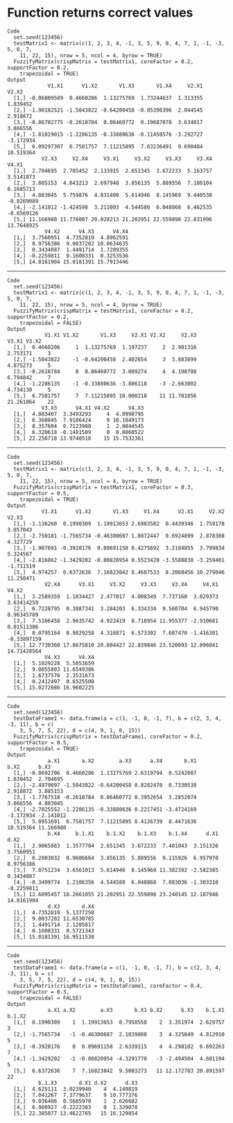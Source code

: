 # Function returns correct values

    Code
      set.seed(123456)
      testMatrix1 <- matrix(c(1, 2, 3, 4, -1, 3, 5, 9, 0, 4, 7, 1, -1, -3, 5, 0, 7,
        11, 22, 15), nrow = 5, ncol = 4, byrow = TRUE)
      FuzzifyMatrix(crispMatrix = testMatrix1, coreFactor = 0.2, supportFactor = 0.2,
        trapezoidal = TRUE)
    Output
                 V1.X1      V1.X2       V1.X3       V1.X4     V2.X1     V2.X2
      [1,] -0.06809589  0.4660206  1.13275769  1.73244637  1.313355  1.839452
      [2,] -1.90182521 -1.5043822 -0.64200458 -0.05390396  2.044545  2.918872
      [3,] -0.86782775 -0.2618784  0.06460772  0.19687078  3.634017  3.866556
      [4,] -1.81819015 -1.2286135 -0.33880636 -0.11458576 -3.292727 -3.172934
      [5,]  6.09297307  6.7581757  7.11215895  7.63236491  9.690484 10.519364
               V2.X3     V2.X4     V3.X1     V3.X2     V3.X3     V3.X4      V4.X1
      [1,]  2.704695  2.785452  2.133915  2.651345  3.672233  5.163757  3.5141873
      [2,]  3.885153  4.843213  2.697948  3.856135  5.889556  7.180104  8.1685713
      [3,]  4.883045  5.759876  4.831408  5.614946  8.145969  9.440538 -0.8269089
      [4,] -2.141012 -1.424598  3.211003  4.544580  6.048868  6.462535 -0.6569126
      [5,] 11.166980 11.776007 20.028213 21.202951 22.559898 22.831996 13.7648925
                V4.X2      V4.X3      V4.X4
      [1,]  3.7560951  4.7352819  4.8962591
      [2,]  8.9756386  9.0037202 10.0634635
      [3,]  0.3434087  1.4491714  1.7209355
      [4,] -0.2259811  0.1608331  0.3253536
      [5,] 14.8161904 15.0181391 15.7913446

---

    Code
      set.seed(123456)
      testMatrix1 <- matrix(c(1, 2, 3, 4, -1, 3, 5, 9, 0, 4, 7, 1, -1, -3, 5, 0, 7,
        11, 22, 15), nrow = 5, ncol = 4, byrow = TRUE)
      FuzzifyMatrix(crispMatrix = testMatrix1, coreFactor = 0.2, supportFactor = 0.2,
        trapezoidal = FALSE)
    Output
                V1.X1 V1.X2       V1.X3     V2.X1 V2.X2     V2.X3     V3.X1 V3.X2
      [1,]  0.4660206     1  1.13275769  1.197237     2  2.901316  2.753171     3
      [2,] -1.5043822    -1 -0.64200458  2.402654     3  3.883899  4.875273     5
      [3,] -0.2618784     0  0.06460772  3.089274     4  4.198788  6.794842     7
      [4,] -1.2286135    -1 -0.33880636 -3.886118    -3 -2.663002  4.734130     5
      [5,]  6.7581757     7  7.11215895 10.000218    11 11.781856 21.261064    22
               V3.X3      V4.X1 V4.X2      V4.X3
      [1,]  4.083407  3.3493293     4  4.0998795
      [2,]  6.360845  7.9186424     9 10.1849173
      [3,]  8.357604  0.7123980     1  2.0844545
      [4,]  6.320618 -0.1481589     0  0.8860522
      [5,] 22.256718 13.9748510    15 15.7532361

---

    Code
      set.seed(123456)
      testMatrix1 <- matrix(c(1, 2, 3, 4, -1, 3, 5, 9, 0, 4, 7, 1, -1, -3, 5, 0, 7,
        11, 22, 15), nrow = 5, ncol = 4, byrow = TRUE)
      FuzzifyMatrix(crispMatrix = testMatrix1, coreFactor = 0.3, supportFactor = 0.5,
        trapezoidal = TRUE)
    Output
               V1.X1      V1.X2       V1.X3     V1.X4      V2.X1     V2.X2     V2.X3
      [1,] -1.136260  0.1990309  1.19913653 2.6983582  0.4439346  1.759178  3.057043
      [2,] -2.750181 -1.7565734 -0.46300687 1.0072447  0.6924899  2.878308  4.327729
      [3,] -1.907691 -0.3928176  0.09691158 0.4275692  3.2184855  3.799834  5.324567
      [4,] -2.816862 -1.3429202 -0.00820954 0.5523420 -3.5588838 -3.259401 -1.711519
      [5,]  4.974257  6.6372636  7.16823842 8.4687533  8.2068456 10.279046 11.250471
                V2.X4      V3.X1     V3.X2     V3.X3     V3.X4     V4.X1       V4.X2
      [1,]  3.2589359  1.1834427  2.477017  4.008349  7.737160  3.029373  3.63414259
      [2,]  6.7228795  0.3887341  3.284203  6.334334  9.560704  6.945790  8.96345789
      [3,]  7.5166458  2.9635742  4.922419  8.718954 11.955377 -2.910681  0.01511306
      [4,]  0.0795164  0.9829258  4.316871  6.573302  7.607470 -1.416301 -0.33897159
      [5,] 12.7730360 17.8675810 20.804427 22.839846 23.520093 12.096041 14.72428564
                V4.X3      V4.X4
      [1,]  5.1029228  5.5053659
      [2,]  9.0055803 11.6549386
      [3,]  1.6737570  2.3531673
      [4,]  0.2412497  0.6525508
      [5,] 15.0272086 16.9602225

---

    Code
      set.seed(123456)
      testDataFrame1 <- data.frame(a = c(1, -1, 0, -1, 7), b = c(2, 3, 4, -3, 11), b = c(
        3, 5, 7, 5, 22), d = c(4, 9, 1, 0, 15))
      FuzzifyMatrix(crispMatrix = testDataFrame1, coreFactor = 0.2, supportFactor = 0.5,
        trapezoidal = TRUE)
    Output
                 a.X1       a.X2        a.X3      a.X4       b.X1      b.X2      b.X3
      [1,] -0.8692706  0.4660206  1.13275769 2.6319794  0.5242087  1.839452  2.704695
      [2,] -2.4979897 -1.5043822 -0.64200458 0.8282470  0.7330538  2.918872  3.885153
      [3,] -1.7767518 -0.2618784  0.06460772 0.3952654  3.2852074  3.866556  4.883045
      [4,] -2.7025552 -1.2286135 -0.33880636 0.2217451 -3.4724169 -3.172934 -2.141012
      [5,]  5.0951691  6.7581757  7.11215895 8.4126739  8.4471636 10.519364 11.166980
                 b.X4     b.1.X1    b.1.X2    b.1.X3    b.1.X4      d.X1       d.X2
      [1,]  2.9065883  1.3577704  2.651345  3.672233  7.401043  3.151326  3.7560951
      [2,]  6.2803032  0.9606664  3.856135  5.889556  9.115926  6.957970  8.9756386
      [3,]  7.0751234  3.6561013  5.614946  8.145969 11.382392 -2.582385  0.3434087
      [4,] -0.3499774  1.2106356  4.544580  6.048868  7.083036 -1.303310 -0.2259811
      [5,] 12.6895457 18.2661055 21.202951 22.559898 23.240145 12.187946 14.8161904
                 d.X3       d.X4
      [1,]  4.7352819  5.1377250
      [2,]  9.0037202 11.6530785
      [3,]  1.4491714  2.1285817
      [4,]  0.1608331  0.5721343
      [5,] 15.0181391 16.9511530

---

    Code
      set.seed(123456)
      testDataFrame1 <- data.frame(a = c(1, -1, 0, -1, 7), b = c(2, 3, 4, -3, 11), b = c(
        3, 5, 7, 5, 22), d = c(4, 9, 1, 0, 15))
      FuzzifyMatrix(crispMatrix = testDataFrame1, coreFactor = 0.4, supportFactor = 0.3,
        trapezoidal = FALSE)
    Output
                 a.X1 a.X2        a.X3       b.X1 b.X2      b.X3    b.1.X1 b.1.X2
      [1,]  0.1990309    1  1.19913653  0.7958558    2  3.351974  2.629757      3
      [2,] -1.7565734   -1 -0.46300687  2.1039808    3  4.325849  4.812910      5
      [3,] -0.3928176    0  0.09691158  2.6339115    4  4.298182  6.692263      7
      [4,] -1.3429202   -1 -0.00820954 -4.3291770   -3 -2.494504  4.601194      5
      [5,]  6.6372636    7  7.16823842  9.5003273   11 12.172783 20.891597     22
              b.1.X3       d.X1 d.X2      d.X3
      [1,]  4.625111  3.0239940    4  4.149819
      [2,]  7.041267  7.3779637    9 10.777376
      [3,]  9.036406  0.5685970    1  2.626682
      [4,]  6.980927 -0.2222383    0  1.329078
      [5,] 22.385077 13.4622765   15 16.129854

